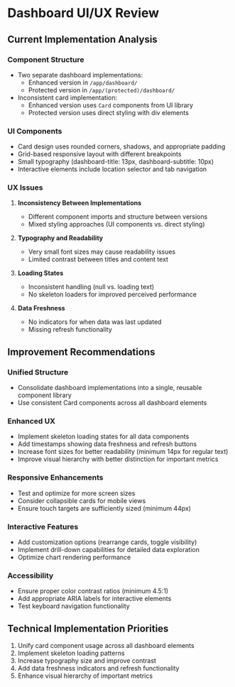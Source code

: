 # Dashboard UI/UX Review

## Current Implementation Analysis

### Component Structure
- Two separate dashboard implementations:
  - Enhanced version in `/app/dashboard/`
  - Protected version in `/app/(protected)/dashboard/`
- Inconsistent card implementation:
  - Enhanced version uses `Card` components from UI library
  - Protected version uses direct styling with div elements

### UI Components
- Card design uses rounded corners, shadows, and appropriate padding
- Grid-based responsive layout with different breakpoints
- Small typography (dashboard-title: 13px, dashboard-subtitle: 10px)
- Interactive elements include location selector and tab navigation

### UX Issues
1. **Inconsistency Between Implementations**
   - Different component imports and structure between versions
   - Mixed styling approaches (UI components vs. direct styling)

2. **Typography and Readability**
   - Very small font sizes may cause readability issues
   - Limited contrast between titles and content text

3. **Loading States**
   - Inconsistent handling (null vs. loading text)
   - No skeleton loaders for improved perceived performance

4. **Data Freshness**
   - No indicators for when data was last updated
   - Missing refresh functionality

## Improvement Recommendations

### Unified Structure
- Consolidate dashboard implementations into a single, reusable component library
- Use consistent Card components across all dashboard elements

### Enhanced UX
- Implement skeleton loading states for all data components
- Add timestamps showing data freshness and refresh buttons
- Increase font sizes for better readability (minimum 14px for regular text)
- Improve visual hierarchy with better distinction for important metrics

### Responsive Enhancements
- Test and optimize for more screen sizes
- Consider collapsible cards for mobile views
- Ensure touch targets are sufficiently sized (minimum 44px)

### Interactive Features
- Add customization options (rearrange cards, toggle visibility)
- Implement drill-down capabilities for detailed data exploration
- Optimize chart rendering performance

### Accessibility
- Ensure proper color contrast ratios (minimum 4.5:1)
- Add appropriate ARIA labels for interactive elements
- Test keyboard navigation functionality

## Technical Implementation Priorities

1. Unify card component usage across all dashboard elements
2. Implement skeleton loading patterns
3. Increase typography size and improve contrast
4. Add data freshness indicators and refresh functionality
5. Enhance visual hierarchy of important metrics